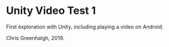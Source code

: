 # Unity Video Test 1

First exploration with Unity, including playing a video 
on Android.

Chris Greenhalgh, 2019.
